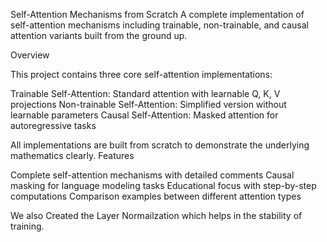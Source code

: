 Self-Attention Mechanisms from Scratch
A complete implementation of self-attention mechanisms including trainable, non-trainable, and causal attention variants built from the ground up.

Overview

This project contains three core self-attention implementations:

Trainable Self-Attention: Standard attention with learnable Q, K, V projections
Non-trainable Self-Attention: Simplified version without learnable parameters
Causal Self-Attention: Masked attention for autoregressive tasks

All implementations are built from scratch to demonstrate the underlying mathematics clearly.
Features

Complete self-attention mechanisms with detailed comments
Causal masking for language modeling tasks
Educational focus with step-by-step computations
Comparison examples between different attention types


We also Created the Layer Normailzation which helps in the stability of training.
